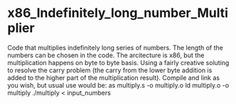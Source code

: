# x86_Indefinitely_long_number_Multiplier
Code that multiplies indefinitely long series of  numbers. The length of the numbers can be chosen in the code.
The arcitecture is x86, but the multiplication happens on byte to byte basis. 
Using a fairly creative soluting to resolve the carry problem (the carry from the lower byte addition is added to the higher part of the multiplication result).
Compile and link as you wish, but usual use would be:
as multiply.s -o multiply.o
ld multiply.o -o multiply
./multiply < input_numbers
